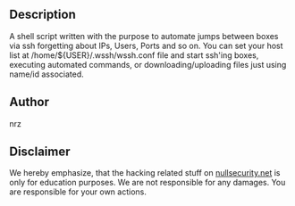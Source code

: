 Description
-----------
A shell script written with the purpose to automate jumps between boxes via ssh
forgetting about IPs, Users, Ports and so on. You can set your host list at
/home/${USER}/.wssh/wssh.conf file and start ssh'ing boxes, executing automated
commands, or downloading/uploading files just using name/id associated.

Author
------
nrz

Disclaimer
----------
We hereby emphasize, that the hacking related stuff on
[nullsecurity.net](http://nullsecurity.net) is only for education purposes.
We are not responsible for any damages. You are responsible for your own
actions.
